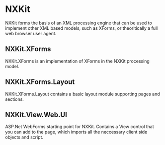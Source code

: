 NXKit
==========

NXKit forms the basis of an XML processing engine that can be used to implement other XML based models, such as XForms, or theoritically a full web browser user agent.


NXKit.XForms
----------

NXKit.XForms is an implementation of XForms in the NXKit processing model.


NXKit.XForms.Layout
----------

NXKit.XForms.Layout contains a basic layout module supporting pages and sections.


NXKit.View.Web.UI
----------

ASP.Net WebForms starting point for NXKit. Contains a View control that you can add to the page, which imports all the neccessary client side objects and script.